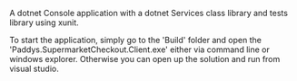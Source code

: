 <!--- Paddys Supermarket Checkout --->
A dotnet Console application with a dotnet Services class library and tests library using xunit. 

To start the application, simply go to the 'Build' folder and open the 'Paddys.SupermarketCheckout.Client.exe' either via command line or windows explorer.
Otherwise you can open up the solution and run from visual studio.